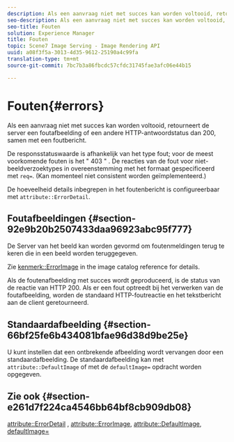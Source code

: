 ```yaml
---
description: Als een aanvraag niet met succes kan worden voltooid, retourneert de server een foutafbeelding of een andere HTTP-antwoordstatus dan 200, samen met een foutbericht.
seo-description: Als een aanvraag niet met succes kan worden voltooid, retourneert de server een foutafbeelding of een andere HTTP-antwoordstatus dan 200, samen met een foutbericht.
seo-title: Fouten
solution: Experience Manager
title: Fouten
topic: Scene7 Image Serving - Image Rendering API
uuid: a08f3f5a-3013-4d35-9612-25190a4c99fa
translation-type: tm+mt
source-git-commit: 7bc7b3a86fbcdc57cfdc31745fae3afc06e44b15

---
```



# Fouten{#errors}

Als een aanvraag niet met succes kan worden voltooid, retourneert de server een foutafbeelding of een andere HTTP-antwoordstatus dan 200, samen met een foutbericht.

De responsstatuswaarde is afhankelijk van het type fout; voor de meest voorkomende fouten is het &quot; 403 &quot; . De reacties van de fout voor niet-beeldverzoektypes in overeenstemming met het formaat gespecificeerd met `req=`. (Kan momenteel niet consistent worden geïmplementeerd.)

De hoeveelheid details inbegrepen in het foutenbericht is configureerbaar met `attribute::ErrorDetail`.

## Foutafbeeldingen {#section-92e9b20b2507433daa96923abc95f777}

De Server van het beeld kan worden gevormd om foutenmeldingen terug te keren die in een beeld worden teruggegeven.

Zie [kenmerk::ErrorImage](../../../../../is-api/image-catalog/image-serving-api-ref/c-image-catalog-reference/c-attributes-reference/r-errorimage.md#reference-c494d5d8b2584fe3800f35baabd0292c) in the image catalog reference for details.

Als de foutenafbeelding met succes wordt geproduceerd, is de status van de reactie van HTTP 200. Als er een fout optreedt bij het verwerken van de foutafbeelding, worden de standaard HTTP-foutreactie en het tekstbericht aan de client geretourneerd.

## Standaardafbeelding {#section-66bf25fe6b434081bfae96d38d9be25e}

U kunt instellen dat een ontbrekende afbeelding wordt vervangen door een standaardafbeelding. De standaardafbeelding kan met `attribute::DefaultImage` of met de `defaultImage=` opdracht worden opgegeven.

## Zie ook {#section-e261d7f224ca4546bb64bf8cb909db08}

[attribute::ErrorDetail](../../../../../is-api/image-catalog/image-serving-api-ref/c-image-catalog-reference/c-attributes-reference/r-errordetail.md#reference-4987c8cddcba4c88960170e49cafc561) , [attribute::ErrorImage](../../../../../is-api/image-catalog/image-serving-api-ref/c-image-catalog-reference/c-attributes-reference/r-errorimage.md#reference-c494d5d8b2584fe3800f35baabd0292c), [attribute::DefaultImage](../../../../../is-api/image-catalog/image-serving-api-ref/c-image-catalog-reference/c-attributes-reference/r-is-cat-defaultimage.md#reference-8e9900e129f54ed68462a3c2fc3bc433), [defaultImage=](../../../../../is-api/http-ref/image-serving-api-ref/c-http-protocol-reference/c-command-reference/r-is-http-defaultimage.md#reference-209aa6ce830f490483412eb26af67fd2)
